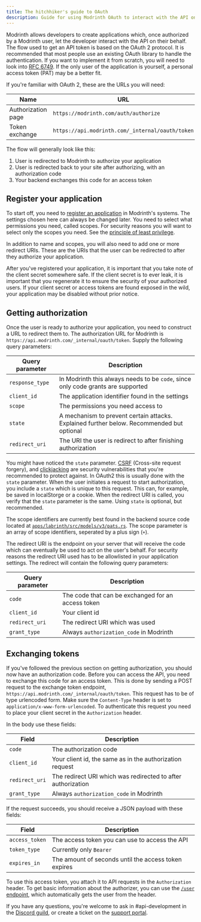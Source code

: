 ```yaml
---
title: The hitchhiker's guide to OAuth
description: Guide for using Modrinth OAuth to interact with the API on users' behalf.
---
```


Modrinth allows developers to create applications which, once authorized by a Modrinth user, let the developer interact with the API on their behalf. The flow used to get an API token is based on the OAuth 2 protocol. It is recommended that most people use an existing OAuth library to handle the authentication. If you want to implement it from scratch, you will need to look into [RFC 6749]. If the only user of the application is yourself, a personal access token (PAT) may be a better fit.

If you're familiar with OAuth 2, these are the URLs you will need:

| Name               | URL                                              |
| ------------------ | ------------------------------------------------ |
| Authorization page | `https://modrinth.com/auth/authorize`            |
| Token exchange     | `https://api.modrinth.com/_internal/oauth/token` |

The flow will generally look like this:

1. User is redirected to Modrinth to authorize your application
2. User is redirected back to your site after authorizing, with an authorization code
3. Your backend exchanges this code for an access token

## Register your application

To start off, you need to [register an application] in Modrinth's systems. The settings chosen here can always be changed later. You need to select what permissions you need, called scopes. For security reasons you will want to select only the scopes you need. See the [principle of least privilege].

In addition to name and scopes, you will also need to add one or more redirect URIs. These are the URIs that the user can be redirected to after they authorize your application.

After you've registered your application, it is important that you take note of the client secret somewhere safe. If the client secret is to ever leak, it is important that you regenerate it to ensure the security of your authorized users. If your client secret or access tokens are found exposed in the wild, your application may be disabled without prior notice.

## Getting authorization

Once the user is ready to authorize your application, you need to construct a URL to redirect them to. The authorization URL for Modrinth is `https://api.modrinth.com/_internal/oauth/token`. Supply the following query parameters:

| Query parameter | Description                                                                               |
| --------------- | ----------------------------------------------------------------------------------------- |
| `response_type` | In Modrinth this always needs to be `code`, since only code grants are supported          |
| `client_id`     | The application identifier found in the settings                                          |
| `scope`         | The permissions you need access to                                                        |
| `state`         | A mechanism to prevent certain attacks. Explained further below. Recommended but optional |
| `redirect_uri`  | The URI the user is redirect to after finishing authorization                             |

You might have noticed the `state` parameter. [CSRF] (Cross-site request forgery), and [clickjacking] are security vulnerabilities that you're recommended to protect against. In OAuth2 this is usually done with the `state` parameter. When the user initiates a request to start authorization, you include a `state` which is unique to this request. This can, for example, be saved in localStorge or a cookie. When the redirect URI is called, you verify that the `state` parameter is the same. Using `state` is optional, but recommended.

The scope identifiers are currently best found in the backend source code located at [`apps/labrinth/src/models/v3/pats.rs`]. The scope parameter is an array of scope identifiers, seperated by a plus sign (`+`).

The redirect URI is the endpoint on your server that will receive the code which can eventually be used to act on the user's behalf. For security reasons the redirect URI used has to be allowlisted in your application settings. The redirect will contain the following query parameters:

| Query parameter | Description                                        |
| --------------- | -------------------------------------------------- |
| `code`          | The code that can be exchanged for an access token |
| `client_id`     | Your client id                                     |
| `redirect_uri`  | The redirect URI which was used                    |
| `grant_type`    | Always `authorization_code` in Modrinth            |

## Exchanging tokens

If you've followed the previous section on getting authorization, you should now have an authorization code. Before you can access the API, you need to exchange this code for an access token. This is done by sending a POST request to the exchange token endpoint, `https://api.modrinth.com/_internal/oauth/token`. This request has to be of type urlencoded form. Make sure the `Content-Type` header is set to `application/x-www-form-urlencoded`. To authenticate this request you need to place your client secret in the `Authorization` header.

In the body use these fields:

| Field          | Description                                                  |
| -------------- | ------------------------------------------------------------ |
| `code`         | The authorization code                                       |
| `client_id`    | Your client id, the same as in the authorization request     |
| `redirect_uri` | The redirect URI which was redirected to after authorization |
| `grant_type`   | Always `authorization_code` in Modrinth                      |

If the request succeeds, you should receive a JSON payload with these fields:

| Field          | Description                                          |
| -------------- | ---------------------------------------------------- |
| `access_token` | The access token you can use to access the API       |
| `token_type`   | Currently only `Bearer`                              |
| `expires_in`   | The amount of seconds until the access token expires |

To use this access token, you attach it to API requests in the `Authorization` header. To get basic information about the authorizer, you can use the [`/user` endpoint], which automatically gets the user from the header.

If you have any questions, you're welcome to ask in #api-development in the [Discord guild], or create a ticket on the [support portal].

[RFC 6749]: https://datatracker.ietf.org/doc/html/rfc6749
[register an application]: https://modrinth.com/settings/applications
[principle of least privilege]: https://en.wikipedia.org/wiki/Principle_of_least_privilege
[`apps/labrinth/src/models/v3/pats.rs`]: https://github.com/modrinth/code/blob/main/apps/labrinth/src/models/v3/pats.rs
[CSRF]: https://en.wikipedia.org/wiki/Cross-site_request_forgery
[Clickjacking]: https://en.wikipedia.org/wiki/Clickjacking
[`/user` endpoint]: https://docs.modrinth.com/api/operations/getuserfromauth/
[Discord guild]: https://discord.modrinth.com
[support portal]: https://support.modrinth.com/en/
